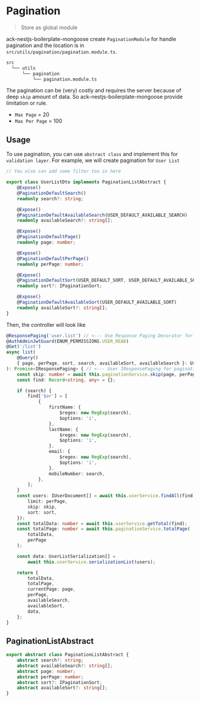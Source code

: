 
# Pagination

> Store as global module

ack-nestjs-boilerplate-mongoose create `PaginationModule` for handle pagination and the location is in `src/utils/pagination/pagination.module.ts`.

```txt
src
  └── utils
      └── pagination 
          └── pagination.module.ts
```

The pagination can be (very) costly and requires the server because of deep `skip` amount of data. So ack-nestjs-boilerplate-mongoose provide limitation or rule.

- `Max Page` = 20
- `Max Per Page` = 100

## Usage

To use pagination, you can use `abstract class` and implement this for `validation layer`. For example, we will create pagination for `User List`

```typescript
// You also can add some filter too in here

export class UserListDto implements PaginationListAbstract {
    @Expose()
    @PaginationDefaultSearch()
    readonly search?: string;

    @Expose()
    @PaginationDefaultAvailableSearch(USER_DEFAULT_AVAILABLE_SEARCH)
    readonly availableSearch?: string[];

    @Expose()
    @PaginationDefaultPage()
    readonly page: number;

    @Expose()
    @PaginationDefaultPerPage()
    readonly perPage: number;

    @Expose()
    @PaginationDefaultSort(USER_DEFAULT_SORT, USER_DEFAULT_AVAILABLE_SORT)
    readonly sort?: IPaginationSort;

    @Expose()
    @PaginationDefaultAvailableSort(USER_DEFAULT_AVAILABLE_SORT)
    readonly availableSort?: string[];
}
```

Then, the controller will look like

```typescript
@ResponsePaging('user.list') // <--- Use Response Paging Decorator for pagination
@AuthAdminJwtGuard(ENUM_PERMISSIONS.USER_READ)
@Get('/list')
async list(
    @Query()
    { page, perPage, sort, search, availableSort, availableSearch }: UserListDto // <--- The output here
): Promise<IResponsePaging> { // <--- User IResponsePaging for pagination
    const skip: number = await this.paginationService.skip(page, perPage);
    const find: Record<string, any> = {};

    if (search) {
        find['$or'] = [
            {
                firstName: {
                    $regex: new RegExp(search),
                    $options: 'i',
                },
                lastName: {
                    $regex: new RegExp(search),
                    $options: 'i',
                },
                email: {
                    $regex: new RegExp(search),
                    $options: 'i',
                },
                mobileNumber: search,
            },
        ];
    }
    const users: IUserDocument[] = await this.userService.findAll(find, {
        limit: perPage,
        skip: skip,
        sort: sort,
    });
    const totalData: number = await this.userService.getTotal(find);
    const totalPage: number = await this.paginationService.totalPage(
        totalData,
        perPage
    );

    const data: UserListSerialization[] =
        await this.userService.serializationList(users);

    return {
        totalData,
        totalPage,
        currentPage: page,
        perPage,
        availableSearch,
        availableSort,
        data,
    };
}
```

## PaginationListAbstract

```typescript
export abstract class PaginationListAbstract {
    abstract search?: string;
    abstract availableSearch?: string[];
    abstract page: number;
    abstract perPage: number;
    abstract sort?: IPaginationSort;
    abstract availableSort?: string[];
}
```

&nbsp;
